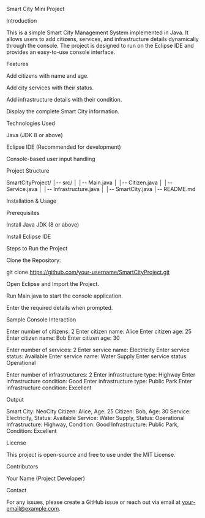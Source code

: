 Smart City Mini Project

Introduction

This is a simple Smart City Management System implemented in Java. It allows users to add citizens, services, and infrastructure details dynamically through the console. The project is designed to run on the Eclipse IDE and provides an easy-to-use console interface.

Features

Add citizens with name and age.

Add city services with their status.

Add infrastructure details with their condition.

Display the complete Smart City information.

Technologies Used

Java (JDK 8 or above)

Eclipse IDE (Recommended for development)

Console-based user input handling

Project Structure

SmartCityProject/
│-- src/
│   │-- Main.java
│   │-- Citizen.java
│   │-- Service.java
│   │-- Infrastructure.java
│   │-- SmartCity.java
│-- README.md

Installation & Usage

Prerequisites

Install Java JDK (8 or above)

Install Eclipse IDE

Steps to Run the Project

Clone the Repository:

git clone https://github.com/your-username/SmartCityProject.git

Open Eclipse and Import the Project.

Run Main.java to start the console application.

Enter the required details when prompted.

Sample Console Interaction

Enter number of citizens: 2
Enter citizen name: Alice
Enter citizen age: 25
Enter citizen name: Bob
Enter citizen age: 30

Enter number of services: 2
Enter service name: Electricity
Enter service status: Available
Enter service name: Water Supply
Enter service status: Operational

Enter number of infrastructures: 2
Enter infrastructure type: Highway
Enter infrastructure condition: Good
Enter infrastructure type: Public Park
Enter infrastructure condition: Excellent

Output

Smart City: NeoCity
Citizen: Alice, Age: 25
Citizen: Bob, Age: 30
Service: Electricity, Status: Available
Service: Water Supply, Status: Operational
Infrastructure: Highway, Condition: Good
Infrastructure: Public Park, Condition: Excellent

License

This project is open-source and free to use under the MIT License.

Contributors

Your Name (Project Developer)

Contact

For any issues, please create a GitHub issue or reach out via email at your-email@example.com.

